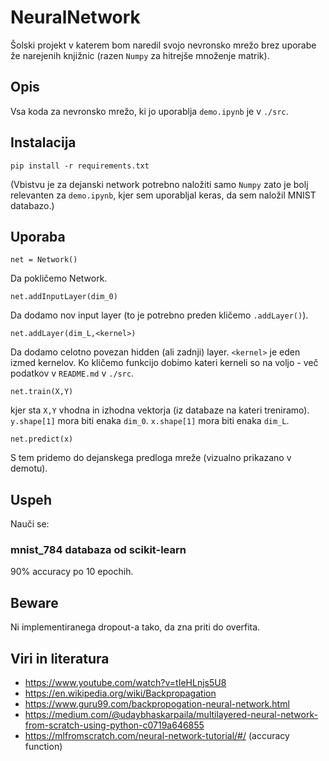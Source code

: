 # NeuralNetwork

Šolski projekt v katerem bom naredil svojo nevronsko mrežo brez uporabe že narejenih knjižnic (razen `Numpy` za hitrejše množenje matrik).

## Opis

Vsa koda za nevronsko mrežo, ki jo uporablja `demo.ipynb` je v `./src`.

## Instalacija

`pip install -r requirements.txt`

(Vbistvu je za dejanski network potrebno naložiti samo `Numpy` zato je bolj relevanten za `demo.ipynb`, kjer sem uporabljal keras, da sem naložil MNIST databazo.)

## Uporaba

`net = Network()`

Da pokličemo Network.

`net.addInputLayer(dim_0)`

Da dodamo nov input layer (to je potrebno preden kličemo `.addLayer()`).

`net.addLayer(dim_L,<kernel>)`

Da dodamo celotno povezan hidden (ali zadnji) layer.
`<kernel>` je eden izmed kernelov. Ko kličemo funkcijo dobimo kateri kerneli so na voljo - več podatkov v `README.md` v `./src`.

`net.train(X,Y)`

kjer sta `X,Y` vhodna in izhodna vektorja (iz databaze na kateri treniramo).
`y.shape[1]` mora biti enaka `dim_0`.
`x.shape[1]` mora biti enaka `dim_L`.

`net.predict(x)`

S tem pridemo do dejanskega predloga mreže (vizualno prikazano v demotu).

## Uspeh

Nauči se:

### mnist_784 databaza od scikit-learn

90% accuracy po 10 epochih.

## Beware

Ni implementiranega dropout-a tako, da zna priti do overfita.

## Viri in literatura

- https://www.youtube.com/watch?v=tIeHLnjs5U8
- https://en.wikipedia.org/wiki/Backpropagation
- https://www.guru99.com/backpropogation-neural-network.html
- https://medium.com/@udaybhaskarpaila/multilayered-neural-network-from-scratch-using-python-c0719a646855
- https://mlfromscratch.com/neural-network-tutorial/#/ (accuracy function)
